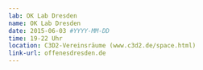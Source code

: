 ```yaml
---
lab: OK Lab Dresden
name: OK Lab Dresden
date: 2015-06-03 #YYYY-MM-DD
time: 19-22 Uhr
location: C3D2-Vereinsräume (www.c3d2.de/space.html)
link-url: offenesdresden.de
---
```


